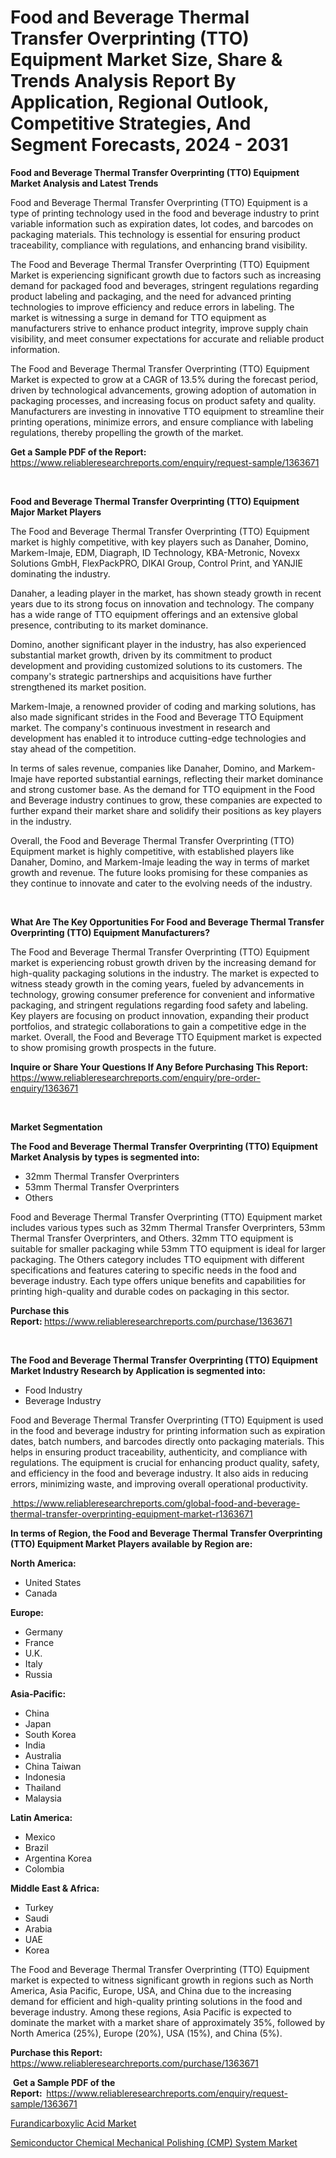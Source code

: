 <p><h1>Food and Beverage Thermal Transfer Overprinting (TTO) Equipment Market Size, Share & Trends Analysis Report By Application, Regional Outlook, Competitive Strategies, And Segment Forecasts, 2024 - 2031</h1></p><p><strong>Food and Beverage Thermal Transfer Overprinting (TTO) Equipment Market Analysis and Latest Trends</strong></p>
<p><p>Food and Beverage Thermal Transfer Overprinting (TTO) Equipment is a type of printing technology used in the food and beverage industry to print variable information such as expiration dates, lot codes, and barcodes on packaging materials. This technology is essential for ensuring product traceability, compliance with regulations, and enhancing brand visibility.</p><p>The Food and Beverage Thermal Transfer Overprinting (TTO) Equipment Market is experiencing significant growth due to factors such as increasing demand for packaged food and beverages, stringent regulations regarding product labeling and packaging, and the need for advanced printing technologies to improve efficiency and reduce errors in labeling. The market is witnessing a surge in demand for TTO equipment as manufacturers strive to enhance product integrity, improve supply chain visibility, and meet consumer expectations for accurate and reliable product information.</p><p>The Food and Beverage Thermal Transfer Overprinting (TTO) Equipment Market is expected to grow at a CAGR of 13.5% during the forecast period, driven by technological advancements, growing adoption of automation in packaging processes, and increasing focus on product safety and quality. Manufacturers are investing in innovative TTO equipment to streamline their printing operations, minimize errors, and ensure compliance with labeling regulations, thereby propelling the growth of the market.</p></p>
<p><strong>Get a Sample PDF of the Report:&nbsp;</strong> <a href="https://www.reliableresearchreports.com/enquiry/request-sample/1363671">https://www.reliableresearchreports.com/enquiry/request-sample/1363671</a></p>
<p>&nbsp;</p>
<p><strong>Food and Beverage Thermal Transfer Overprinting (TTO) Equipment Major Market Players</strong></p>
<p><p>The Food and Beverage Thermal Transfer Overprinting (TTO) Equipment market is highly competitive, with key players such as Danaher, Domino, Markem-Imaje, EDM, Diagraph, ID Technology, KBA-Metronic, Novexx Solutions GmbH, FlexPackPRO, DIKAI Group, Control Print, and YANJIE dominating the industry.</p><p>Danaher, a leading player in the market, has shown steady growth in recent years due to its strong focus on innovation and technology. The company has a wide range of TTO equipment offerings and an extensive global presence, contributing to its market dominance.</p><p>Domino, another significant player in the industry, has also experienced substantial market growth, driven by its commitment to product development and providing customized solutions to its customers. The company's strategic partnerships and acquisitions have further strengthened its market position.</p><p>Markem-Imaje, a renowned provider of coding and marking solutions, has also made significant strides in the Food and Beverage TTO Equipment market. The company's continuous investment in research and development has enabled it to introduce cutting-edge technologies and stay ahead of the competition.</p><p>In terms of sales revenue, companies like Danaher, Domino, and Markem-Imaje have reported substantial earnings, reflecting their market dominance and strong customer base. As the demand for TTO equipment in the Food and Beverage industry continues to grow, these companies are expected to further expand their market share and solidify their positions as key players in the industry.</p><p>Overall, the Food and Beverage Thermal Transfer Overprinting (TTO) Equipment market is highly competitive, with established players like Danaher, Domino, and Markem-Imaje leading the way in terms of market growth and revenue. The future looks promising for these companies as they continue to innovate and cater to the evolving needs of the industry.</p></p>
<p>&nbsp;</p>
<p><strong>What Are The Key Opportunities For Food and Beverage Thermal Transfer Overprinting (TTO) Equipment Manufacturers?</strong></p>
<p><p>The Food and Beverage Thermal Transfer Overprinting (TTO) Equipment market is experiencing robust growth driven by the increasing demand for high-quality packaging solutions in the industry. The market is expected to witness steady growth in the coming years, fueled by advancements in technology, growing consumer preference for convenient and informative packaging, and stringent regulations regarding food safety and labeling. Key players are focusing on product innovation, expanding their product portfolios, and strategic collaborations to gain a competitive edge in the market. Overall, the Food and Beverage TTO Equipment market is expected to show promising growth prospects in the future.</p></p>
<p><strong>Inquire or Share Your Questions If Any Before Purchasing This Report:</strong> <a href="https://www.reliableresearchreports.com/enquiry/pre-order-enquiry/1363671">https://www.reliableresearchreports.com/enquiry/pre-order-enquiry/1363671</a></p>
<p>&nbsp;</p>
<p><strong>Market Segmentation</strong></p>
<p><strong>The Food and Beverage Thermal Transfer Overprinting (TTO) Equipment Market Analysis by types is segmented into:</strong></p>
<p><ul><li>32mm Thermal Transfer Overprinters</li><li>53mm Thermal Transfer Overprinters</li><li>Others</li></ul></p>
<p><p>Food and Beverage Thermal Transfer Overprinting (TTO) Equipment market includes various types such as 32mm Thermal Transfer Overprinters, 53mm Thermal Transfer Overprinters, and Others. 32mm TTO equipment is suitable for smaller packaging while 53mm TTO equipment is ideal for larger packaging. The Others category includes TTO equipment with different specifications and features catering to specific needs in the food and beverage industry. Each type offers unique benefits and capabilities for printing high-quality and durable codes on packaging in this sector.</p></p>
<p><strong>Purchase this Report:&nbsp;</strong><a href="https://www.reliableresearchreports.com/purchase/1363671">https://www.reliableresearchreports.com/purchase/1363671</a></p>
<p>&nbsp;</p>
<p><strong>The Food and Beverage Thermal Transfer Overprinting (TTO) Equipment Market Industry Research by Application is segmented into:</strong></p>
<p><ul><li>Food Industry</li><li>Beverage Industry</li></ul></p>
<p><p>Food and Beverage Thermal Transfer Overprinting (TTO) Equipment is used in the food and beverage industry for printing information such as expiration dates, batch numbers, and barcodes directly onto packaging materials. This helps in ensuring product traceability, authenticity, and compliance with regulations. The equipment is crucial for enhancing product quality, safety, and efficiency in the food and beverage industry. It also aids in reducing errors, minimizing waste, and improving overall operational productivity.</p></p>
<p><a href="https://www.reliableresearchreports.com/global-food-and-beverage-thermal-transfer-overprinting-equipment-market-r1363671">&nbsp;https://www.reliableresearchreports.com/global-food-and-beverage-thermal-transfer-overprinting-equipment-market-r1363671</a></p>
<p><strong>In terms of Region, the Food and Beverage Thermal Transfer Overprinting (TTO) Equipment Market Players available by Region are:</strong></p>
<p>
    <p> <strong> North America: </strong>
        <ul>
            <li>United States</li>
            <li>Canada</li>
        </ul>
        </p> 
    <p> <strong> Europe: </strong>
        <ul>
            <li>Germany</li>
            <li>France</li>
            <li>U.K.</li>
            <li>Italy</li>
            <li>Russia</li>
        </ul>
        </p> 
    <p> <strong> Asia-Pacific: </strong>
        <ul>
            <li>China</li>
            <li>Japan</li>
            <li>South Korea</li>
            <li>India</li>
            <li>Australia</li>
            <li>China Taiwan</li>
            <li>Indonesia</li>
            <li>Thailand</li>
            <li>Malaysia</li>
        </ul>
        </p> 
    <p> <strong> Latin America: </strong>
        <ul>
            <li>Mexico</li>
            <li>Brazil</li>
            <li>Argentina Korea</li>
            <li>Colombia</li>
        </ul>
        </p> 
    <p> <strong> Middle East & Africa: </strong>
        <ul>
            <li>Turkey</li>
            <li>Saudi</li>
            <li>Arabia</li>
            <li>UAE</li>
            <li>Korea</li>
        </ul>
    </p>
    </p>
<p><p>The Food and Beverage Thermal Transfer Overprinting (TTO) Equipment market is expected to witness significant growth in regions such as North America, Asia Pacific, Europe, USA, and China due to the increasing demand for efficient and high-quality printing solutions in the food and beverage industry. Among these regions, Asia Pacific is expected to dominate the market with a market share of approximately 35%, followed by North America (25%), Europe (20%), USA (15%), and China (5%).</p></p>
<p><strong>Purchase this Report: </strong><a href="https://www.reliableresearchreports.com/purchase/1363671">https://www.reliableresearchreports.com/purchase/1363671</a></p>
<p>&nbsp;<strong>Get a Sample PDF of the Report:&nbsp;&nbsp;</strong><a href="https://www.reliableresearchreports.com/enquiry/request-sample/1363671">https://www.reliableresearchreports.com/enquiry/request-sample/1363671</a></p>
<p><strong></strong></p>
<p><p><a href="https://boundless-drawbridge-702.notion.site/Furandicarboxylic-Acid-Market-Report-Reveals-the-Latest-Trends-And-Growth-Opportunities-of-this-Mark-8ea78a88416c4766bf10fd6da4e34334">Furandicarboxylic Acid Market</a></p><p><a href="https://github.com/RickHolmes3/Market-Research-Report-List-4/blob/main/semiconductor-chemical-mechanical-polishing-cmp-system-market.md">Semiconductor Chemical Mechanical Polishing (CMP) System Market</a></p></p>